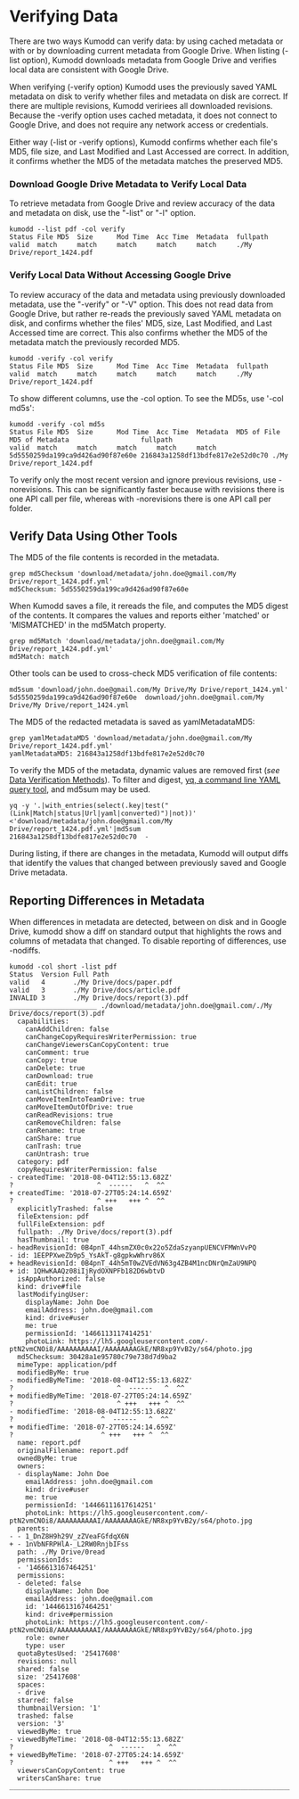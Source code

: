 # Verifying Data

There are two ways Kumodd can verify data: by using cached metadata or with or by
downloading current metadata from Google Drive.  When listing (-list option), Kumodd
downloads metadata from Google Drive and verifies local data are consistent with Google Drive.  

When verifying (-verify option) Kumodd uses the previously saved YAML metadata on disk
to verify whether files and metadata on disk are correct. If there are multiple
revisions, Kumodd veririees all downloaded revisions.  Because the -verify option uses
cached metadata, it does not connect to Google Drive, and does not require any network
access or credentials.

Either way (-list or -verify options), Kumodd confirms whether each file's MD5, file
size, and Last Modified and Last Accessed are correct.  In addition, it confirms whether
the MD5 of the metadata matches the preserved MD5.

### Download Google Drive Metadata to Verify Local Data

To retrieve metadata from Google Drive and review accuracy of the data and metadata on
disk, use the "-list" or "-l" option. 
``` shell
kumodd --list pdf -col verify
Status File MD5  Size      Mod Time  Acc Time  Metadata  fullpath
valid  match     match     match     match     match     ./My Drive/report_1424.pdf
```

### Verify Local Data Without Accessing Google Drive

To review accuracy of the data and metadata using previously downloaded metadata, use
the "-verify" or "-V" option. This does not read data from Google Drive, but rather
re-reads the previously saved YAML metadata on disk, and confirms whether the files'
MD5, size, Last Modified, and Last Accessed time are correct.  This also confirms
whether the MD5 of the metadata match the previously recorded MD5.

``` shell
kumodd -verify -col verify
Status File MD5  Size      Mod Time  Acc Time  Metadata  fullpath
valid  match     match     match     match     match     ./My Drive/report_1424.pdf
```
To show different columns, use the -col option. To see the MD5s, use '-col md5s':
``` shell
kumodd -verify -col md5s
Status File MD5  Size      Mod Time  Acc Time  Metadata  MD5 of File                      MD5 of Metadata                  fullpath
valid  match     match     match     match     match     5d5550259da199ca9d426ad90f87e60e 216843a1258df13bdfe817e2e52d0c70 ./My Drive/report_1424.pdf
```
To verify only the most recent version and ignore previous revisions, use -norevisions.
This can be significantly faster because with revisions there is one API call per file,
whereas with -norevisions there is one API call per folder.

## Verify Data Using Other Tools 

The MD5 of the file contents is recorded in the metadata. 
``` shell
grep md5Checksum 'download/metadata/john.doe@gmail.com/My Drive/report_1424.pdf.yml'
md5Checksum: 5d5550259da199ca9d426ad90f87e60e
```
When Kumodd saves a file, it rereads the file, and computes the MD5 digest of the
contents.  It compares the values and reports either 'matched' or 'MISMATCHED' in the
md5Match property.
``` shell
grep md5Match 'download/metadata/john.doe@gmail.com/My Drive/report_1424.pdf.yml'
md5Match: match
```
Other tools can be used to cross-check MD5 verification of file contents:
``` shell
md5sum 'download/john.doe@gmail.com/My Drive/My Drive/report_1424.yml'
5d5550259da199ca9d426ad90f87e60e  download/john.doe@gmail.com/My Drive/My Drive/report_1424.yml
```

The MD5 of the redacted metadata is saved as yamlMetadataMD5:
``` shell
grep yamlMetadataMD5 'download/metadata/john.doe@gmail.com/My Drive/report_1424.pdf.yml'
yamlMetadataMD5: 216843a1258df13bdfe817e2e52d0c70
```

To verify the MD5 of the metadata, dynamic values are removed first (*see* [Data
Verification Methods](https://github.com/rich-murphey/kumodd/wiki/Methods)).  To filter and digest, [yq, a command line YAML
query tool](https://yq.readthedocs.io/), and md5sum may be used.

``` shell
yq -y '.|with_entries(select(.key|test("(Link|Match|status|Url|yaml|converted)")|not))' <'download/metadata/john.doe@gmail.com/My Drive/report_1424.pdf.yml'|md5sum
216843a1258df13bdfe817e2e52d0c70  -
```

During listing, if there are changes in the metadata, Kumodd will output diffs that
identify the values that changed between previously saved and Google Drive metadata.

## Reporting Differences in Metadata

When differences in metadata are detected, between on disk and in Google Drive, kumodd
show a diff on standard output that highlights the rows and columns of metadata
that changed.  To disable reporting of differences, use -nodiffs.

``` shell
kumodd -col short -list pdf
Status  Version Full Path
valid   4       ./My Drive/docs/paper.pdf
valid   3       ./My Drive/docs/article.pdf
INVALID 3       ./My Drive/docs/report(3).pdf
______________________ ./download/metadata/john.doe@gmail.com/./My Drive/docs/report(3).pdf
  capabilities:
    canAddChildren: false
    canChangeCopyRequiresWriterPermission: true
    canChangeViewersCanCopyContent: true
    canComment: true
    canCopy: true
    canDelete: true
    canDownload: true
    canEdit: true
    canListChildren: false
    canMoveItemIntoTeamDrive: true
    canMoveItemOutOfDrive: true
    canReadRevisions: true
    canRemoveChildren: false
    canRename: true
    canShare: true
    canTrash: true
    canUntrash: true
  category: pdf
  copyRequiresWriterPermission: false
- createdTime: '2018-08-04T12:55:13.682Z'
?                     ^  ------   ^  ^^
+ createdTime: '2018-07-27T05:24:14.659Z'
?                     ^ +++   +++ ^  ^^
  explicitlyTrashed: false
  fileExtension: pdf
  fullFileExtension: pdf
  fullpath: ./My Drive/docs/report(3).pdf
  hasThumbnail: true
- headRevisionId: 0B4pnT_44hsmZX0c0x22o5ZdaSzyanpUENCVFMWnVvPQ
- id: 1EEPPXweZb9p5_YsAkT-g8gpkwWhrv86X
+ headRevisionId: 0B4pnT_44h5mT0wZVEdVN63g4ZB4M1ncDNrQmZaU9NPQ
+ id: 1QHwKAAQz08iIjRydOXNPFb182D6wbtvD
  isAppAuthorized: false
  kind: drive#file
  lastModifyingUser:
    displayName: John Doe
    emailAddress: john.doe@gmail.com
    kind: drive#user
    me: true
    permissionId: '1466113117414251'
    photoLink: https://lh5.googleusercontent.com/-ptN2vmCNOi8/AAAAAAAAAAI/AAAAAAAAGkE/NR8xp9YvB2y/s64/photo.jpg
  md5Checksum: 30428a1e95780c79e738d7d9ba2
  mimeType: application/pdf
  modifiedByMe: true
- modifiedByMeTime: '2018-08-04T12:55:13.682Z'
?                          ^  ------   ^  ^^
+ modifiedByMeTime: '2018-07-27T05:24:14.659Z'
?                          ^ +++   +++ ^  ^^
- modifiedTime: '2018-08-04T12:55:13.682Z'
?                      ^  ------   ^  ^^
+ modifiedTime: '2018-07-27T05:24:14.659Z'
?                      ^ +++   +++ ^  ^^
  name: report.pdf
  originalFilename: report.pdf
  ownedByMe: true
  owners:
  - displayName: John Doe
    emailAddress: john.doe@gmail.com
    kind: drive#user
    me: true
    permissionId: '14466111617614251'
    photoLink: https://lh5.googleusercontent.com/-ptN2vmCNOi8/AAAAAAAAAAI/AAAAAAAAGkE/NR8xp9YvB2y/s64/photo.jpg
  parents:
- - 1_DnZ8H9h29V_zZVeaFGfdqX6N
+ - 1nVbNFRPHlA-_L2RW0RnjbIFss
  path: ./My Drive/0read
  permissionIds:
  - '1466613167464251'
  permissions:
  - deleted: false
    displayName: John Doe
    emailAddress: john.doe@gmail.com
    id: '1446613167464251'
    kind: drive#permission
    photoLink: https://lh5.googleusercontent.com/-ptN2vmCNOi8/AAAAAAAAAAI/AAAAAAAAGkE/NR8xp9YvB2y/s64/photo.jpg
    role: owner
    type: user
  quotaBytesUsed: '25417608'
  revisions: null
  shared: false
  size: '25417608'
  spaces:
  - drive
  starred: false
  thumbnailVersion: '1'
  trashed: false
  version: '3'
  viewedByMe: true
- viewedByMeTime: '2018-08-04T12:55:13.682Z'
?                        ^  ------   ^  ^^
+ viewedByMeTime: '2018-07-27T05:24:14.659Z'
?                        ^ +++   +++ ^  ^^
  viewersCanCopyContent: true
  writersCanShare: true
_______________________________________________________________________________

```
